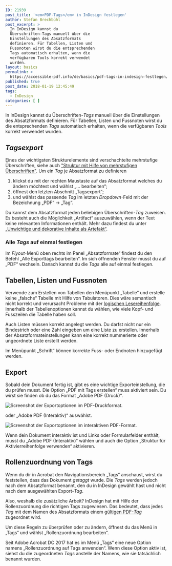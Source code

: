 ```yaml
---
ID: 21939
post_title: '<em>PDF-Tags</em> in InDesign festlegen'
author: Stefan Brechbühl
post_excerpt: >
  In InDesign kannst du
  Überschriften-Tags manuell über die
  Einstellungen des Absatzformats
  definieren. Für Tabellen, Listen und
  Fussnoten wirst du die entsprechenden
  Tags automatisch erhalten, wenn die
  verfügbaren Tools korrekt verwendet
  wurden.
layout: basics
permalink: >
  https://accessible-pdf.info/de/basics/pdf-tags-in-indesign-festlegen/
published: true
post_date: 2018-01-19 12:45:49
tags:
  - InDesign
categories: [ ]
---
```

In InDesign kannst du Überschriften-<em>Tags</em> manuell über die Einstellungen des Absatzformats definieren. Für Tabellen, Listen und Fussnoten wirst du die entsprechenden <em>Tags</em> automatisch erhalten, wenn die verfügbaren <em>Tools</em> korrekt verwendet wurden.

<h2><em>Tagsexport</em></h2>

Eines der wichtigsten Strukturelemente sind verschachtelte mehrstufige Überschriften, siehe auch <a href="https://accessible-pdf.info/de/basics/strukturieren-mithilfe-von-hierarchischen-ueberschriften/">"Struktur mit Hilfe von mehrstufigen Überschriften"</a>. Um ein <em>Tag</em> je Absatzformat zu definieren

<ol>
<li>klickst du mit der rechten Maustaste auf das Absatzformat welches du ändern möchtest und wählst „… bearbeiten“; </li>
<li>öffnest den letzten Abschnitt „Tagsexport“;</li>
<li>und wählst das passende <em>Tag</em> im letzten <em>Dropdown</em>-Feld mit der Bezeichnung „PDF“ → „Tag“.</li>
</ol>

Du kannst dem Absatzformat jeden beliebigen Überschriften-<em>Tag</em> zuweisen. Es besteht auch die Möglichkeit „Artifact“ auszuwählen, wenn der Text keine relevanten Informationen enthält. Mehr dazu findest du unter <a href="https://accessible-pdf.info/de/basics/unwichtige-und-dekorative-inhalte-als-artefakt/">„Unwichtige und dekorative Inhalte als Artefakt“</a>.

<h3>Alle <em>Tags</em> auf einmal festlegen</h3>

Im <em>Flyout</em>-Menü oben rechts im Panel „Absatzformate“ findest du den Befehl „Alle Exporttags bearbeiten“. Im sich öffnenden Fenster musst du auf „PDF“ wechseln. Danach kannst du die <em>Tags</em> alle auf einmal festlegen.

<h2>Tabellen, Listen und Fussnoten</h2>

Verwende zum Erstellen von Tabellen den Menüpunkt „Tabelle“ und erstelle keine „falsche“ Tabelle mit Hilfe von Tabulatoren. Dies wäre semantisch nicht korrekt und verursacht Probleme mit der <a href="https://accessible-pdf.info/de/glossar/#logische-lesereihenfolge">logischen Lesereihenfolge</a>. Innerhalb der Tabellenoptionen kannst du wählen, wie viele Kopf- und Fusszeilen die Tabelle haben soll.

Auch Listen müssen korrekt angelegt werden. Du darfst nicht nur ein Bindestrich oder eine Zahl eingeben um eine Liste zu erstellen. Innerhalb der Absatzformateinstellungen kann eine korrekt nummerierte oder ungeordnete Liste erstellt werden.

Im Menüpunkt „Schrift“ können korrekte Fuss- oder Endnoten hinzugefügt werden.

<h2>Export</h2>

Sobald dein Dokument fertig ist, gibt es eine wichtige Exporteinstellung, die du prüfen musst. Die Option „PDF mit Tags erstellen“ muss aktiviert sein. Du wirst sie finden ob du das Format „Adobe PDF (Druck)“.

<img src="https://accessible-pdf.info/wp/wp-content/uploads/indesign_pdf_export_druck.jpg" alt="Screenshot der Exportoptionen im PDF-Druckformat." />

oder „Adobe PDF (Interaktiv)“ auswählst.

<img src="https://accessible-pdf.info/wp/wp-content/uploads/indesign_pdf_export_interaktiv.jpg" alt="Screenshot der Exportoptionen im interaktiven PDF-Format." />

Wenn dein Dokument interaktiv ist und Links oder Formularfelder enthält, musst du „Adobe PDF (Interaktiv)“ wählen und auch die Option „Struktur für Aktivierreihenfolge verwenden“ aktivieren.

<h2>Rollenzuordnung von Tags</h2>

Wenn du dir in Acrobat den Navigationsbereich „Tags“ anschaust, wirst du feststellen, dass das Dokument <em>getaggt</em> wurde. Die <em>Tags</em> werden jedoch nach dem Absatzformat benannt, den du in InDesign gewählt hast und nicht nach dem ausgewählten Export-<em>Tag</em>.

Also, weshalb die zusätzliche Arbeit? InDesign hat mit Hilfe der Rollenzuordnung die richtigen Tags zugewiesen. Das bedeutet, dass jedes <em>Tag</em> mit dem Namen des Absatzformats einem <a href="https://accessible-pdf.info/de/basics/uebersicht-der-pdf-tags/">gültigen PDF-<em>Tag</em></a> zugeordnet wird.

Um diese Regeln zu überprüfen oder zu ändern, öffnest du das Menü in „Tags“ und wählst „Rollenzuordnung bearbeiten“.

Seit Adobe Acrobat DC 2017 hat es im Menü „Tags“ eine neue Option namens „Rollenzuordnung auf Tags anwenden“. Wenn diese Option aktiv ist, siehst du die zugeordneten <em>Tags</em> anstelle der Namens, wie sie tatsächlich benannt wurden.